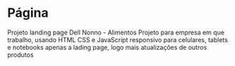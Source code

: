 # Página
Projeto landing page Dell Nonno - Alimentos
Projeto para empresa em que trabalho, usando HTML CSS e JavaScript responsivo para celulares, tablets e notebooks
apenas  a lading page, logo mais atualizações de outros produtos
